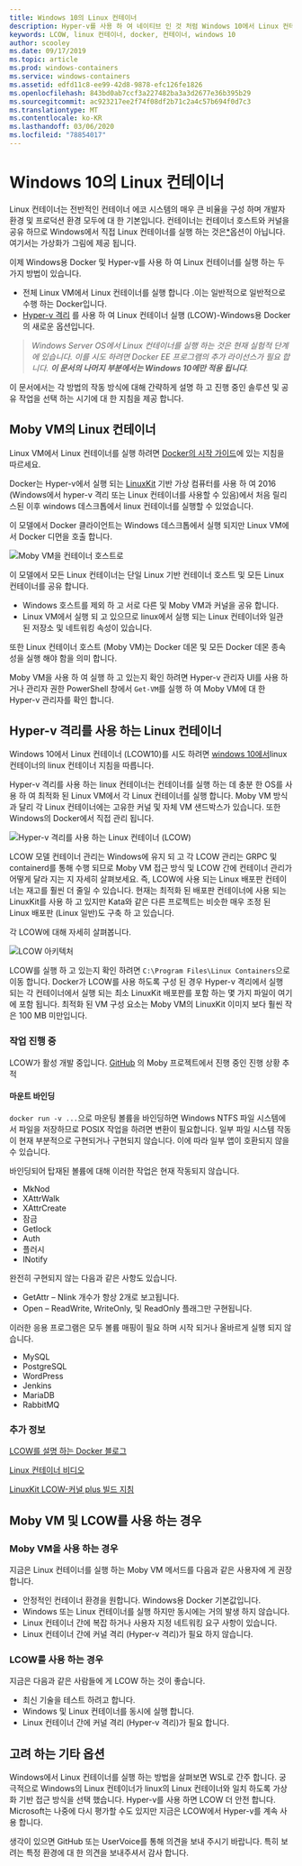 ```yaml
---
title: Windows 10의 Linux 컨테이너
description: Hyper-v를 사용 하 여 네이티브 인 것 처럼 Windows 10에서 Linux 컨테이너를 실행할 수 있는 다양 한 방법에 대해 알아봅니다.
keywords: LCOW, linux 컨테이너, docker, 컨테이너, windows 10
author: scooley
ms.date: 09/17/2019
ms.topic: article
ms.prod: windows-containers
ms.service: windows-containers
ms.assetid: edfd11c8-ee99-42d8-9878-efc126fe1826
ms.openlocfilehash: 843bd0ab7ccf3a227482ba3a3d2677e36b395b29
ms.sourcegitcommit: ac923217ee2f74f08df2b71c2a4c57b694f0d7c3
ms.translationtype: MT
ms.contentlocale: ko-KR
ms.lasthandoff: 03/06/2020
ms.locfileid: "78854017"
---
```

# <a name="linux-containers-on-windows-10"></a>Windows 10의 Linux 컨테이너

Linux 컨테이너는 전반적인 컨테이너 에코 시스템의 매우 큰 비율을 구성 하며 개발자 환경 및 프로덕션 환경 모두에 대 한 기본입니다.  컨테이너는 컨테이너 호스트와 커널을 공유 하므로 Windows에서 직접 Linux 컨테이너를 실행 하는 것은[*](linux-containers.md#other-options-we-considered)옵션이 아닙니다.  여기서는 가상화가 그림에 제공 됩니다.

이제 Windows용 Docker 및 Hyper-v를 사용 하 여 Linux 컨테이너를 실행 하는 두 가지 방법이 있습니다.

- 전체 Linux VM에서 Linux 컨테이너를 실행 합니다 .이는 일반적으로 일반적으로 수행 하는 Docker입니다.
- [Hyper-v 격리](../manage-containers/hyperv-container.md) 를 사용 하 여 Linux 컨테이너 실행 (LCOW)-Windows용 Docker의 새로운 옵션입니다.

> _Windows Server OS에서 Linux 컨테이너를 실행 하는 것은 현재 실험적 단계에 있습니다. 이를 시도 하려면 Docker EE 프로그램의 추가 라이선스가 필요 합니다. **이 문서의 나머지 부분에서는 Windows 10에만 적용 됩니다**._

이 문서에서는 각 방법의 작동 방식에 대해 간략하게 설명 하 고 진행 중인 솔루션 및 공유 작업을 선택 하는 시기에 대 한 지침을 제공 합니다.

## <a name="linux-containers-in-a-moby-vm"></a>Moby VM의 Linux 컨테이너

Linux VM에서 Linux 컨테이너를 실행 하려면 [Docker의 시작 가이드](https://docs.docker.com/docker-for-windows/)에 있는 지침을 따르세요.

Docker는 Hyper-v에서 실행 되는 [LinuxKit](https://github.com/linuxkit/linuxkit) 기반 가상 컴퓨터를 사용 하 여 2016 (Windows에서 hyper-v 격리 또는 Linux 컨테이너를 사용할 수 있음)에서 처음 릴리스된 이후 windows 데스크톱에서 linux 컨테이너를 실행할 수 있었습니다.

이 모델에서 Docker 클라이언트는 Windows 데스크톱에서 실행 되지만 Linux VM에서 Docker 디먼을 호출 합니다.

![Moby VM을 컨테이너 호스트로](media/MobyVM.png)

이 모델에서 모든 Linux 컨테이너는 단일 Linux 기반 컨테이너 호스트 및 모든 Linux 컨테이너를 공유 합니다.

* Windows 호스트를 제외 하 고 서로 다른 및 Moby VM과 커널을 공유 합니다.
* Linux VM에서 실행 되 고 있으므로 linux에서 실행 되는 Linux 컨테이너와 일관 된 저장소 및 네트워킹 속성이 있습니다.

또한 Linux 컨테이너 호스트 (Moby VM)는 Docker 데몬 및 모든 Docker 데몬 종속성을 실행 해야 함을 의미 합니다.

Moby VM을 사용 하 여 실행 하 고 있는지 확인 하려면 Hyper-v 관리자 UI를 사용 하거나 관리자 권한 PowerShell 창에서 `Get-VM`를 실행 하 여 Moby VM에 대 한 Hyper-v 관리자를 확인 합니다.

## <a name="linux-containers-with-hyper-v-isolation"></a>Hyper-v 격리를 사용 하는 Linux 컨테이너

Windows 10에서 Linux 컨테이너 (LCOW10)를 시도 하려면 [windows 10에서](../quick-start/quick-start-windows-10-linux.md)linux 컨테이너의 linux 컨테이너 지침을 따릅니다. 

Hyper-v 격리를 사용 하는 linux 컨테이너는 컨테이너를 실행 하는 데 충분 한 OS를 사용 하 여 최적화 된 Linux VM에서 각 Linux 컨테이너를 실행 합니다. Moby VM 방식과 달리 각 Linux 컨테이너에는 고유한 커널 및 자체 VM 샌드박스가 있습니다. 또한 Windows의 Docker에서 직접 관리 됩니다.

![Hyper-v 격리를 사용 하는 Linux 컨테이너 (LCOW)](media/lcow-approach.png)

LCOW 모델 컨테이너 관리는 Windows에 유지 되 고 각 LCOW 관리는 GRPC 및 containerd를 통해 수행 되므로 Moby VM 접근 방식 및 LCOW 간에 컨테이너 관리가 어떻게 달라 지는 지 자세히 살펴보세요.  즉, LCOW에 사용 되는 Linux 배포판 컨테이너는 재고를 훨씬 더 줄일 수 있습니다.  현재는 최적화 된 배포판 컨테이너에 사용 되는 LinuxKit를 사용 하 고 있지만 Kata와 같은 다른 프로젝트는 비슷한 매우 조정 된 Linux 배포판 (Linux 일반)도 구축 하 고 있습니다.

각 LCOW에 대해 자세히 살펴봅니다.

![LCOW 아키텍처](media/lcow.png)

LCOW를 실행 하 고 있는지 확인 하려면 `C:\Program Files\Linux Containers`으로 이동 합니다. Docker가 LCOW를 사용 하도록 구성 된 경우 Hyper-v 격리에서 실행 되는 각 컨테이너에서 실행 되는 최소 LinuxKit 배포판를 포함 하는 몇 가지 파일이 여기에 포함 됩니다.  최적화 된 VM 구성 요소는 Moby VM의 LinuxKit 이미지 보다 훨씬 작은 100 MB 미만입니다.

### <a name="work-in-progress"></a>작업 진행 중

LCOW가 활성 개발 중입니다. [GitHub](https://github.com/moby/moby/issues/33850) 의 Moby 프로젝트에서 진행 중인 진행 상황 추적

#### <a name="bind-mounts"></a>마운트 바인딩

`docker run -v ...`으로 마운팅 볼륨을 바인딩하면 Windows NTFS 파일 시스템에서 파일을 저장하므로 POSIX 작업을 하려면 변환이 필요합니다. 일부 파일 시스템 작동이 현재 부분적으로 구현되거나 구현되지 않습니다. 이에 따라 일부 앱이 호환되지 않을 수 있습니다.

바인딩되어 탑재된 볼륨에 대해 이러한 작업은 현재 작동되지 않습니다.

* MkNod
* XAttrWalk
* XAttrCreate
* 잠금
* Getlock
* Auth
* 플러시
* INotify

완전히 구현되지 않는 다음과 같은 사항도 있습니다.

* GetAttr – Nlink 개수가 항상 2개로 보고됩니다.
* Open – ReadWrite, WriteOnly, 및 ReadOnly 플래그만 구현됩니다.

이러한 응용 프로그램은 모두 볼륨 매핑이 필요 하며 시작 되거나 올바르게 실행 되지 않습니다.

* MySQL
* PostgreSQL
* WordPress
* Jenkins
* MariaDB
* RabbitMQ

### <a name="extra-information"></a>추가 정보

[LCOW를 설명 하는 Docker 블로그](https://blog.docker.com/2017/11/docker-for-windows-17-11/)

[Linux 컨테이너 비디오](https://sec.ch9.ms/ch9/1e5a/08ff93f2-987e-4f8d-8036-2570dcac1e5a/LinuxContainer.mp4)

[LinuxKit LCOW-커널 plus 빌드 지침](https://github.com/linuxkit/lcow)

## <a name="when-to-use-moby-vm-vs-lcow"></a>Moby VM 및 LCOW를 사용 하는 경우

### <a name="when-to-use-moby-vm"></a>Moby VM을 사용 하는 경우

지금은 Linux 컨테이너를 실행 하는 Moby VM 메서드를 다음과 같은 사용자에 게 권장 합니다.

- 안정적인 컨테이너 환경을 원합니다.  Windows용 Docker 기본값입니다.
- Windows 또는 Linux 컨테이너를 실행 하지만 동시에는 거의 발생 하지 않습니다.
- Linux 컨테이너 간에 복잡 하거나 사용자 지정 네트워킹 요구 사항이 있습니다.
- Linux 컨테이너 간에 커널 격리 (Hyper-v 격리)가 필요 하지 않습니다.

### <a name="when-to-use-lcow"></a>LCOW를 사용 하는 경우

지금은 다음과 같은 사람들에 게 LCOW 하는 것이 좋습니다.

- 최신 기술을 테스트 하려고 합니다.
- Windows 및 Linux 컨테이너를 동시에 실행 합니다.
- Linux 컨테이너 간에 커널 격리 (Hyper-v 격리)가 필요 합니다.

## <a name="other-options-we-considered"></a>고려 하는 기타 옵션

Windows에서 Linux 컨테이너를 실행 하는 방법을 살펴보면 WSL로 간주 합니다. 궁극적으로 Windows의 Linux 컨테이너가 linux의 Linux 컨테이너와 일치 하도록 가상화 기반 접근 방식을 선택 했습니다. Hyper-v를 사용 하면 LCOW 더 안전 합니다. Microsoft는 나중에 다시 평가할 수도 있지만 지금은 LCOW에서 Hyper-v를 계속 사용 합니다.

생각이 있으면 GitHub 또는 UserVoice를 통해 의견을 보내 주시기 바랍니다.  특히 보려는 특정 환경에 대 한 의견을 보내주셔서 감사 합니다.
